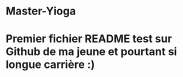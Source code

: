 # Master-Yioga
# Premier fichier README test sur Github de ma jeune et pourtant si longue carrière :)
